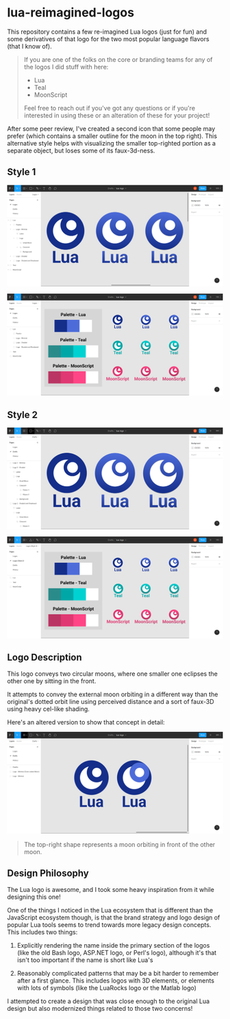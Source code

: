 # lua-reimagined-logos

This repository contains a few re-imagined Lua logos (just for fun) and some derivatives of that logo for the two most popular language flavors (that I know of).

> If you are one of the folks on the core or branding teams for any of the logos I did stuff with here:
>
> - Lua
> - Teal
> - MoonScript
>
> Feel free to reach out if you've got any questions or if you're interested in using these or an alteration of these for your project!

After some peer review, I've created a second icon that some people may prefer (which contains a smaller outline for the moon in the top right). This alternative style helps with visualizing the smaller top-righted portion as a separate object, but loses some of its faux-3d-ness.

## Style 1

![Lua logo (Style 1)](Lua%20Logos%20Idea.png)

![Other lua language flavor logos (Style 1)](Lua%20Logo%20Flavors%20Idea.png)

## Style 2

![Lua logo (Style 2)](Lua%20Logos%20Idea%202.png)

![Other lua language flavor logos (Style 2)](Lua%20Logo%20Flavors%20Idea%202.png)

## Logo Description

This logo conveys two circular moons, where one smaller one eclipses the other one by sitting in the front.

It attempts to convey the external moon orbiting in a different way than the original's dotted orbit line using perceived distance and a sort of faux-3D using heavy cel-like shading.

Here's an altered version to show that concept in detail:

![Faux-3D Explanation Logo](Lua%20Logo%20Explained.png)

> The top-right shape represents a moon orbiting in front of the other moon.

## Design Philosophy

The Lua logo is awesome, and I took some heavy inspiration from it while designing this one!

One of the things I noticed in the Lua ecosystem that is different than the JavaScript ecosystem though, is that the brand strategy and logo design of popular Lua tools seems to trend towards more legacy design concepts. This includes two things:

1. Explicitly rendering the name inside the primary section of the logos (like the old Bash logo, ASP.NET logo, or Perl's logo), although it's that isn't too important if the name is short like Lua's

2. Reasonably complicated patterns that may be a bit harder to remember after a first glance. This includes logos with 3D elements, or elements with lots of symbols (like the LuaRocks logo or the Matlab logo)

I attempted to create a design that was close enough to the original Lua design but also modernized things related to those two concerns!
